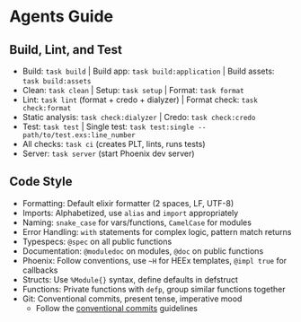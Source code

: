 # Agents Guide

## Build, Lint, and Test

- Build: `task build` | Build app: `task build:application` | Build assets: `task build:assets`
- Clean: `task clean` | Setup: `task setup` | Format: `task format`
- Lint: `task lint` (format + credo + dialyzer) | Format check: `task check:format`
- Static analysis: `task check:dialyzer` | Credo: `task check:credo`
- Test: `task test` | Single test: `task test:single -- path/to/test.exs:line_number`
- All checks: `task ci` (creates PLT, lints, runs tests)
- Server: `task server` (start Phoenix dev server)

## Code Style

- Formatting: Default elixir formatter (2 spaces, LF, UTF-8)
- Imports: Alphabetized, use `alias` and `import` appropriately
- Naming: `snake_case` for vars/functions, `CamelCase` for modules
- Error Handling: `with` statements for complex logic, pattern match returns
- Typespecs: `@spec` on all public functions
- Documentation: `@moduledoc` on modules, `@doc` on public functions
- Phoenix: Follow conventions, use `~H` for HEEx templates, `@impl true` for callbacks
- Structs: Use `%Module{}` syntax, define defaults in defstruct
- Functions: Private functions with `defp`, group similar functions together
- Git: Conventional commits, present tense, imperative mood
  - Follow the [conventional commits](https://www.conventionalcommits.org/en/v1.0.0/) guidelines
